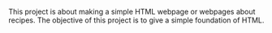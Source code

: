 This project is about making a simple HTML webpage or webpages about recipes.
The objective of this project is to give a simple foundation of HTML.
